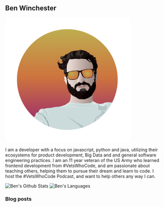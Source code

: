 

## Ben Winchester

<img src="https://github.com/bmw2621/portfolio/blob/master/src/images/me2.svg" width="400px" alt="me" >

I am a developer with a focus on javascript, python and java, utilizing their ecosystems for product development, Big Data and and general software engineering practices. I am an 11 year veteran of the US Army who learned frontend development from #VetsWhoCode, and am passionate about teaching others, helping them to pursue their dream and learn to code. I host the #VetsWhoCode Podcast, and want to help others any way I can.

![Ben's Github Stats](https://github-readme-stats.vercel.app/api/?username=bmw2621&theme=radical&show_icons=true)
![Ben's Languages](https://github-readme-stats.vercel.app/api/top-langs/?username=bmw2621&theme=radical&show_icons=true)

### Blog posts
<!-- BLOG-POST-LIST:START -->
<!-- BLOG-POST-LIST:END -->
